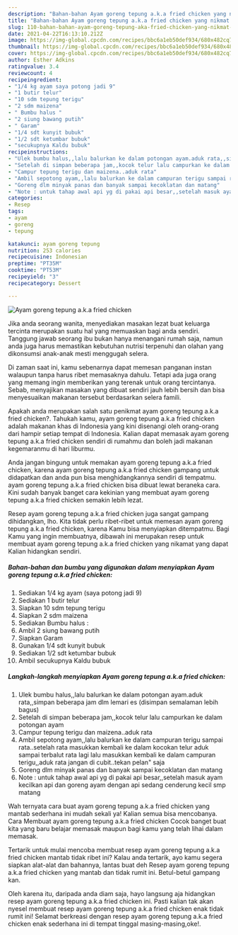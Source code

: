 ```yaml
---
description: "Bahan-bahan Ayam goreng tepung a.k.a fried chicken yang nikmat dan Mudah Dibuat"
title: "Bahan-bahan Ayam goreng tepung a.k.a fried chicken yang nikmat dan Mudah Dibuat"
slug: 110-bahan-bahan-ayam-goreng-tepung-aka-fried-chicken-yang-nikmat-dan-mudah-dibuat
date: 2021-04-22T16:13:10.212Z
image: https://img-global.cpcdn.com/recipes/bbc6a1eb50def934/680x482cq70/ayam-goreng-tepung-aka-fried-chicken-foto-resep-utama.jpg
thumbnail: https://img-global.cpcdn.com/recipes/bbc6a1eb50def934/680x482cq70/ayam-goreng-tepung-aka-fried-chicken-foto-resep-utama.jpg
cover: https://img-global.cpcdn.com/recipes/bbc6a1eb50def934/680x482cq70/ayam-goreng-tepung-aka-fried-chicken-foto-resep-utama.jpg
author: Esther Adkins
ratingvalue: 3.4
reviewcount: 4
recipeingredient:
- "1/4 kg ayam saya potong jadi 9"
- "1 butir telur"
- "10 sdm tepung terigu"
- "2 sdm maizena"
- " Bumbu halus "
- "2 siung bawang putih"
- " Garam"
- "1/4 sdt kunyit bubuk"
- "1/2 sdt ketumbar bubuk"
- "secukupnya Kaldu bubuk"
recipeinstructions:
- "Ulek bumbu halus,,lalu balurkan ke dalam potongan ayam.aduk rata,,simpan beberapa jam dlm lemari es (disimpan semalaman lebih bagus)"
- "Setelah di simpan beberapa jam,,kocok telur lalu campurkan ke dalam potongan ayam"
- "Campur tepung terigu dan maizena..aduk rata"
- "Ambil sepotong ayam,,lalu balurkan ke dalam campuran terigu sampai rata..setelah rata masukkan kembali ke dalam kocokan telur aduk sampai terbalut rata lagi lalu masukkan kembali ke dalam campuran terigu,,aduk rata jangan di cubit..tekan pelan&#34; saja"
- "Goreng dlm minyak panas dan banyak sampai kecoklatan dan matang"
- "Note : untuk tahap awal api yg di pakai api besar,,setelah masuk ayam kecilkan api dan goreng ayam dengan api sedang cenderung kecil smp matang"
categories:
- Resep
tags:
- ayam
- goreng
- tepung

katakunci: ayam goreng tepung 
nutrition: 253 calories
recipecuisine: Indonesian
preptime: "PT35M"
cooktime: "PT53M"
recipeyield: "3"
recipecategory: Dessert

---
```



![Ayam goreng tepung a.k.a fried chicken](https://img-global.cpcdn.com/recipes/bbc6a1eb50def934/680x482cq70/ayam-goreng-tepung-aka-fried-chicken-foto-resep-utama.jpg)

Jika anda seorang wanita, menyediakan masakan lezat buat keluarga tercinta merupakan suatu hal yang memuaskan bagi anda sendiri. Tanggung jawab seorang ibu bukan hanya menangani rumah saja, namun anda juga harus memastikan kebutuhan nutrisi terpenuhi dan olahan yang dikonsumsi anak-anak mesti menggugah selera.

Di zaman  saat ini, kamu sebenarnya dapat memesan panganan instan walaupun tanpa harus ribet memasaknya dahulu. Tetapi ada juga orang yang memang ingin memberikan yang terenak untuk orang tercintanya. Sebab, menyajikan masakan yang dibuat sendiri jauh lebih bersih dan bisa menyesuaikan makanan tersebut berdasarkan selera famili. 



Apakah anda merupakan salah satu penikmat ayam goreng tepung a.k.a fried chicken?. Tahukah kamu, ayam goreng tepung a.k.a fried chicken adalah makanan khas di Indonesia yang kini disenangi oleh orang-orang dari hampir setiap tempat di Indonesia. Kalian dapat memasak ayam goreng tepung a.k.a fried chicken sendiri di rumahmu dan boleh jadi makanan kegemaranmu di hari liburmu.

Anda jangan bingung untuk memakan ayam goreng tepung a.k.a fried chicken, karena ayam goreng tepung a.k.a fried chicken gampang untuk didapatkan dan anda pun bisa menghidangkannya sendiri di tempatmu. ayam goreng tepung a.k.a fried chicken bisa dibuat lewat beraneka cara. Kini sudah banyak banget cara kekinian yang membuat ayam goreng tepung a.k.a fried chicken semakin lebih lezat.

Resep ayam goreng tepung a.k.a fried chicken juga sangat gampang dihidangkan, lho. Kita tidak perlu ribet-ribet untuk memesan ayam goreng tepung a.k.a fried chicken, karena Kamu bisa menyiapkan ditempatmu. Bagi Kamu yang ingin membuatnya, dibawah ini merupakan resep untuk membuat ayam goreng tepung a.k.a fried chicken yang nikamat yang dapat Kalian hidangkan sendiri.

<!--inarticleads1-->

##### Bahan-bahan dan bumbu yang digunakan dalam menyiapkan Ayam goreng tepung a.k.a fried chicken:

1. Sediakan 1/4 kg ayam (saya potong jadi 9)
1. Sediakan 1 butir telur
1. Siapkan 10 sdm tepung terigu
1. Siapkan 2 sdm maizena
1. Sediakan  Bumbu halus :
1. Ambil 2 siung bawang putih
1. Siapkan  Garam
1. Gunakan 1/4 sdt kunyit bubuk
1. Sediakan 1/2 sdt ketumbar bubuk
1. Ambil secukupnya Kaldu bubuk




<!--inarticleads2-->

##### Langkah-langkah menyiapkan Ayam goreng tepung a.k.a fried chicken:

1. Ulek bumbu halus,,lalu balurkan ke dalam potongan ayam.aduk rata,,simpan beberapa jam dlm lemari es (disimpan semalaman lebih bagus)
1. Setelah di simpan beberapa jam,,kocok telur lalu campurkan ke dalam potongan ayam
1. Campur tepung terigu dan maizena..aduk rata
1. Ambil sepotong ayam,,lalu balurkan ke dalam campuran terigu sampai rata..setelah rata masukkan kembali ke dalam kocokan telur aduk sampai terbalut rata lagi lalu masukkan kembali ke dalam campuran terigu,,aduk rata jangan di cubit..tekan pelan&#34; saja
1. Goreng dlm minyak panas dan banyak sampai kecoklatan dan matang
1. Note : untuk tahap awal api yg di pakai api besar,,setelah masuk ayam kecilkan api dan goreng ayam dengan api sedang cenderung kecil smp matang




Wah ternyata cara buat ayam goreng tepung a.k.a fried chicken yang mantab sederhana ini mudah sekali ya! Kalian semua bisa mencobanya. Cara Membuat ayam goreng tepung a.k.a fried chicken Cocok banget buat kita yang baru belajar memasak maupun bagi kamu yang telah lihai dalam memasak.

Tertarik untuk mulai mencoba membuat resep ayam goreng tepung a.k.a fried chicken mantab tidak ribet ini? Kalau anda tertarik, ayo kamu segera siapkan alat-alat dan bahannya, lantas buat deh Resep ayam goreng tepung a.k.a fried chicken yang mantab dan tidak rumit ini. Betul-betul gampang kan. 

Oleh karena itu, daripada anda diam saja, hayo langsung aja hidangkan resep ayam goreng tepung a.k.a fried chicken ini. Pasti kalian tak akan nyesel membuat resep ayam goreng tepung a.k.a fried chicken enak tidak rumit ini! Selamat berkreasi dengan resep ayam goreng tepung a.k.a fried chicken enak sederhana ini di tempat tinggal masing-masing,oke!.

